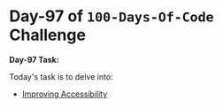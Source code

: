 # Day-97 of `100-Days-Of-Code` Challenge

**Day-97 Task:**

Today's task is to delve into:

- [Improving Accessibility](https://nextjs.org/learn/dashboard-app/improving-accessibility)